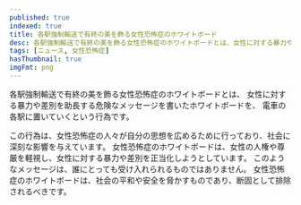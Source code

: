 ```yaml
---
published: true
indexed: true
title: 各駅強制輸送で有終の美を飾る女性恐怖症のホワイトボード
desc: 各駅強制輸送で有終の美を飾る女性恐怖症のホワイトボードとは、女性に対する暴力や差別を助長する危険なメッセージを書いたホワイトボードを、電車の各駅に置いていくという行為です。
tags: [ニュース, 女性恐怖症]
hasThumbnail: true
imgFmt: png
---
```


各駅強制輸送で有終の美を飾る女性恐怖症のホワイトボードとは、
女性に対する暴力や差別を助長する危険なメッセージを書いたホワイトボードを、
電車の各駅に置いていくという行為です。

この行為は、女性恐怖症の人々が自分の思想を広めるために行っており、社会に深刻な影響を与えています。
女性恐怖症のホワイトボードは、女性の人権や尊厳を軽視し、女性に対する暴力や差別を正当化しようとしています。
このようなメッセージは、誰にとっても受け入れられるものではありません。
女性恐怖症のホワイトボードは、社会の平和や安全を脅かすものであり、断固として排除されるべきです。
